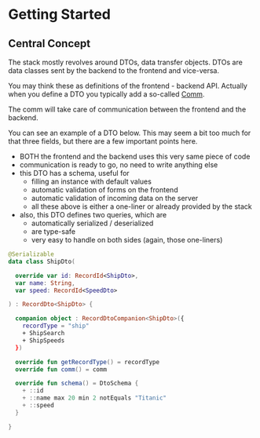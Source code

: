 # Getting Started

## Central Concept

The stack mostly revolves around DTOs, data transfer objects. DTOs are data classes sent by the backend to the frontend and vice-versa.

You may think these as definitions of the frontend - backend API. Actually when you define a DTO you typically add a
so-called [Comm](../../core/src/commonMain/kotlin/zakadabar/stack/comm/http/Comm.kt).

The comm will take care of communication between the frontend and the backend.

You can see an example of a DTO below. This may seem a bit too much for that three fields, but there are a few important points here.

* BOTH the frontend and the backend uses this very same piece of code
* communication is ready to go, no need to write anything else
* this DTO has a schema, useful for
  * filling an instance with default values
  * automatic validation of forms on the frontend
  * automatic validation of incoming data on the server
  * all these above is either a one-liner or already provided by the stack
* also, this DTO defines two queries, which are
  * automatically serialized / deserialized
  * are type-safe
  * very easy to handle on both sides (again, those one-liners)

```kotlin
@Serializable
data class ShipDto(

  override var id: RecordId<ShipDto>,
  var name: String,
  var speed: RecordId<SpeedDto>

) : RecordDto<ShipDto> {

  companion object : RecordDtoCompanion<ShipDto>({
    recordType = "ship"
    + ShipSearch
    + ShipSpeeds
  })

  override fun getRecordType() = recordType
  override fun comm() = comm

  override fun schema() = DtoSchema {
    + ::id
    + ::name max 20 min 2 notEquals "Titanic"
    + ::speed
  }

}
```
